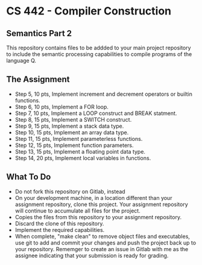 # CS 442 - Compiler Construction
## Semantics Part 2

This repository contains files to be addded to your main project repository to include the semantic processing capabilities to compile programs of the language Q. 

## The Assignment

- Step 5, 10 pts, Implement increment and decrement operators or builtin functions.
- Step 6, 10 pts, Implement a FOR loop.
- Step 7, 10 pts, Implement a LOOP construct and BREAK statment.
- Step 8, 15 pts, Implement a SWITCH construct.
- Step 9, 15 pts, Implement a stack data type.
- Step 10, 15 pts, Implement an array data type.
- Step 11, 15 pts, Implement parameterless functions.
- Step 12, 15 pts, Implement function parameters.
- Step 13, 15 pts, Implement a floating point data type.
- Step 14, 20 pts, Implement local variables in functions.

## What To Do

- Do not fork this repository on Gitlab, instead
- On your development machine, in a location different than your assignment repository, clone this project. Your assignment repository will continue to accumulate all files for the project. 
- Copies the files from this repository to your assignment repository.
- Discard the clone of this repository.
- Implement the required capabilities. 
- When complete, "make clean" to remove object files and executables, use git to add and commit your changes and push the project back up to your repository. Rememger to create an issue in Gitlab with me as the assignee indicating that your submission is ready for grading. 